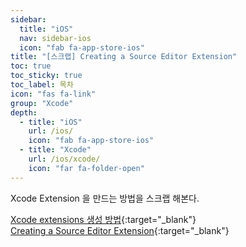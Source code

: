 ```yaml
---
sidebar:
  title: "iOS"
  nav: sidebar-ios
  icon: "fab fa-app-store-ios"
title: "[스크랩] Creating a Source Editor Extension"
toc: true
toc_sticky: true
toc_label: 목차
icon: "fas fa-link"
group: "Xcode"
depth: 
  - title: "iOS"
    url: /ios/
    icon: "fab fa-app-store-ios"
  - title: "Xcode"
    url: /ios/xcode/
    icon: "far fa-folder-open"
---
```

Xcode Extension 을 만드는 방법을 스크랩 해본다.

[<i class="fas fa-link"></i> Xcode extensions 생성 방법](https://m.blog.naver.com/ksseo63/221753855635){:target="_blank"}  
[<i class="fas fa-link"></i> Creating a Source Editor Extension](https://developer.apple.com/documentation/xcodekit/creating_a_source_editor_extension){:target="_blank"}  

